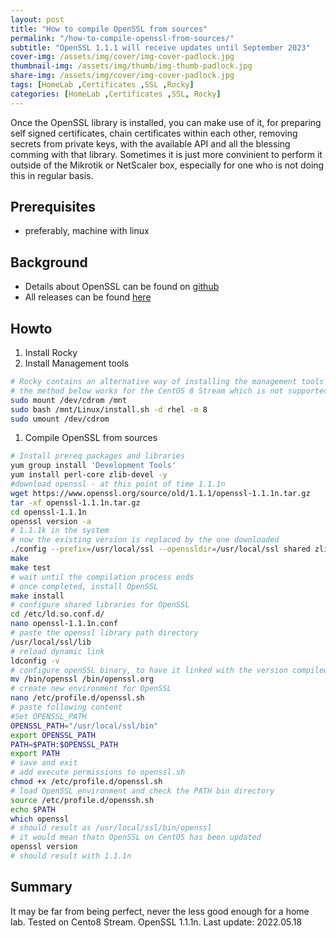 ```yaml
---
layout: post
title: "How to compile OpenSSL from sources"
permalink: "/how-to-compile-openssl-from-sources/"
subtitle: "OpenSSL 1.1.1 will receive updates until September 2023"
cover-img: /assets/img/cover/img-cover-padlock.jpg
thumbnail-img: /assets/img/thumb/img-thumb-padlock.jpg
share-img: /assets/img/cover/img-cover-padlock.jpg
tags: [HomeLab ,Certificates ,SSL ,Rocky]
categories: [HomeLab ,Certificates ,SSL, Rocky]
---
```

Once the OpenSSL library is installed, you can make use of it, for preparing self signed certificates, chain certificates within each other, removing secrets from private keys, with the available API and all the blessing comming with that library. Sometimes it is just more convinient to perform it outside of the Mikrotik or NetScaler box, especially for one who is not doing this in regular basis.

## Prerequisites

+ preferably, machine with linux

## Background

+ Details about OpenSSL can be found on [github](https://github.com/openssl/openssl)
+ All releases can be found [here](https://www.openssl.org/source/old/)

## Howto

1. Install Rocky
2. Install Management tools

```bash
# Rocky contains an alternative way of installing the management tools
# the method below works for the CentOS 8 Stream which is not supported anymore
sudo mount /dev/cdrom /mnt
sudo bash /mnt/Linux/install.sh -d rhel -m 8
sudo umount /dev/cdrom
```

1. Compile OpenSSL from sources

```bash
# Install prereq packages and libraries
yum group install 'Development Tools'
yum install perl-core zlib-devel -y
#download openssl - at this point of time 1.1.1n
wget https://www.openssl.org/source/old/1.1.1/openssl-1.1.1n.tar.gz
tar -xf openssl-1.1.1n.tar.gz
cd openssl-1.1.1n
openssl version -a
# 1.1.1k in the system
# now the existing version is replaced by the one downloaded
./config --prefix=/usr/local/ssl --openssldir=/usr/local/ssl shared zlib
make
make test
# wait until the compilation process ends
# once completed, install OpenSSL
make install
# configure shared libraries for OpenSSL
cd /etc/ld.so.conf.d/
nano openssl-1.1.1n.conf
# paste the openssl library path directory
/usr/local/ssl/lib
# reload dynamic link
ldconfig -v
# configure openSSL binary, to have it linked with the version compiled
mv /bin/openssl /bin/openssl.org
# create new environment for OpenSSL
nano /etc/profile.d/openssl.sh
# paste following content
#Set OPENSSL_PATH
OPENSSL_PATH="/usr/local/ssl/bin"
export OPENSSL_PATH
PATH=$PATH:$OPENSSL_PATH
export PATH
# save and exit
# add execute permissions to openssl.sh
chmod +x /etc/profile.d/openssl.sh
# load OpenSSL environment and check the PATH bin directory
source /etc/profile.d/openssh.sh
echo $PATH
which openssl
# should result as /usr/local/ssl/bin/openssl
# it would mean thatn OpenSSL on CentOS has been updated
openssl version
# should result with 1.1.1n
```

## Summary

It may be far from being perfect, never the less good enough for a home lab.
Tested on Cento8 Stream. OpenSSL 1.1.1n.
Last update: 2022.05.18